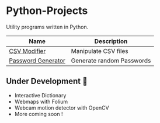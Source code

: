# Python-Projects
Utility programs written in Python.

|  Name  | Description |
|  ----- | ----------- |
| [CSV Modifier](https://github.com/A7xSV/Python-Projects/tree/master/CSV%20Modifier) | Manipulate CSV files |
| [Password Generator](https://github.com/A7xSV/Python-Projects/tree/master/Password%20Generator) | Generate random Passwords |

## Under Development 🔨
- Interactive Dictionary
- Webmaps with Folium
- Webcam motion detector with OpenCV
- More coming soon !
